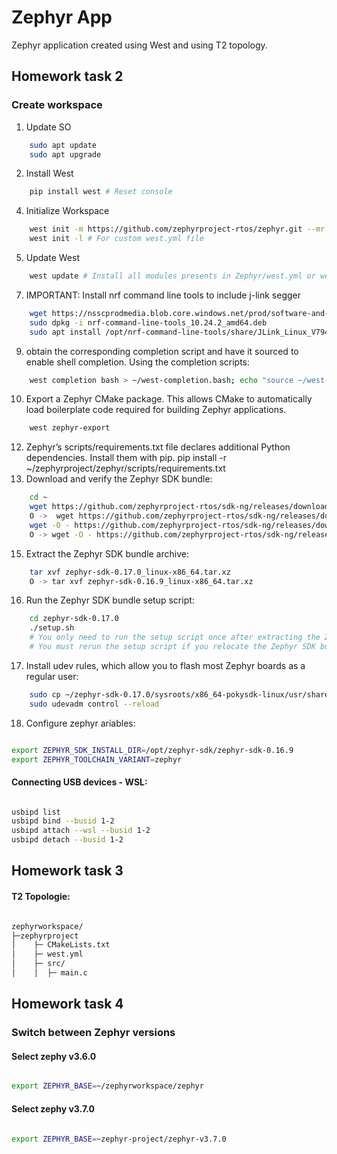# Zephyr App

Zephyr application created using West and using T2 topology.

## Homework task 2

### Create workspace

1. Update SO
``` bash
    sudo apt update
    sudo apt upgrade
```
2. Install West
``` bash
    pip install west # Reset console
``` 
4. Initialize Workspace
``` bash
    west init -m https://github.com/zephyrproject-rtos/zephyr.git --mr v3.6.0 . # For raw workspace that include all modules.
    west init -l # For custom west.yml file 
```
5. Update West
``` bash
    west update # Install all modules presents in Zephyr/west.yml or west.yml custom file.
```
7. IMPORTANT: Install nrf command line tools to include j-link segger
``` bash
    wget https://nsscprodmedia.blob.core.windows.net/prod/software-and-other-downloads/desktop-software/nrf-command-line-tools/sw/versions-10-x-x/10-24-2/nrf-command-line-tools_10.24.2_amd64.deb
    sudo dpkg -i nrf-command-line-tools_10.24.2_amd64.deb
    sudo apt install /opt/nrf-command-line-tools/share/JLink_Linux_V794e_x86_64.deb --fix-broken
```
9. obtain the corresponding completion script and have it sourced to enable shell completion. Using the completion scripts:
``` bash
    west completion bash > ~/west-completion.bash; echo "source ~/west-completion.bash" >> ~/.bashrc
```
10. Export a Zephyr CMake package. This allows CMake to automatically load boilerplate code required for building Zephyr applications.
``` bash
    west zephyr-export
```
12. Zephyr’s scripts/requirements.txt file declares additional Python dependencies. Install them with pip.
    pip install -r ~/zephyrproject/zephyr/scripts/requirements.txt
13. Download and verify the Zephyr SDK bundle:
``` bash
    cd ~
    wget https://github.com/zephyrproject-rtos/sdk-ng/releases/download/v0.17.0/zephyr-sdk-0.17.0_linux-x86_64.tar.xz
    O ->  wget https://github.com/zephyrproject-rtos/sdk-ng/releases/download/v0.16.9/zephyr-sdk-0.16.9_linux-x86_64.tar.xz
    wget -O - https://github.com/zephyrproject-rtos/sdk-ng/releases/download/v0.17.0/sha256.sum | shasum --check --ignore-missing
    O -> wget -O - https://github.com/zephyrproject-rtos/sdk-ng/releases/download/v0.16.9/sha256.sum | shasum --check --ignore-missing
```
15. Extract the Zephyr SDK bundle archive:
``` bash
    tar xvf zephyr-sdk-0.17.0_linux-x86_64.tar.xz
    O -> tar xvf zephyr-sdk-0.16.9_linux-x86_64.tar.xz
```
16. Run the Zephyr SDK bundle setup script:
``` bash
    cd zephyr-sdk-0.17.0
    ./setup.sh
    # You only need to run the setup script once after extracting the Zephyr SDK bundle.
    # You must rerun the setup script if you relocate the Zephyr SDK bundle directory after the initial setup.
```
17. Install udev rules, which allow you to flash most Zephyr boards as a regular user:
``` bash
    sudo cp ~/zephyr-sdk-0.17.0/sysroots/x86_64-pokysdk-linux/usr/share/openocd/contrib/60-openocd.rules /etc/udev/rules.d
    sudo udevadm control --reload
```
18. Configure zephyr ariables:
``` bash

export ZEPHYR_SDK_INSTALL_DIR=/opt/zephyr-sdk/zephyr-sdk-0.16.9
export ZEPHYR_TOOLCHAIN_VARIANT=zephyr

```

#### Connecting USB devices - WSL:

``` bash

usbipd list
usbipd bind --busid 1-2
usbipd attach --wsl --busid 1-2
usbipd detach --busid 1-2

```

## Homework task 3

#### T2 Topologie:
``` bash

zephyrworkspace/
├─zephyrproject
│    ├─ CMakeLists.txt
│    ├─ west.yml
│    ├─ src/
│    │  ├─ main.c

```

## Homework task 4

### Switch between Zephyr versions

#### Select zephy v3.6.0

``` bash

export ZEPHYR_BASE=~/zephyrworkspace/zephyr

```

#### Select zephy v3.7.0

```bash 

export ZEPHYR_BASE=~zephyr-project/zephyr-v3.7.0

```

